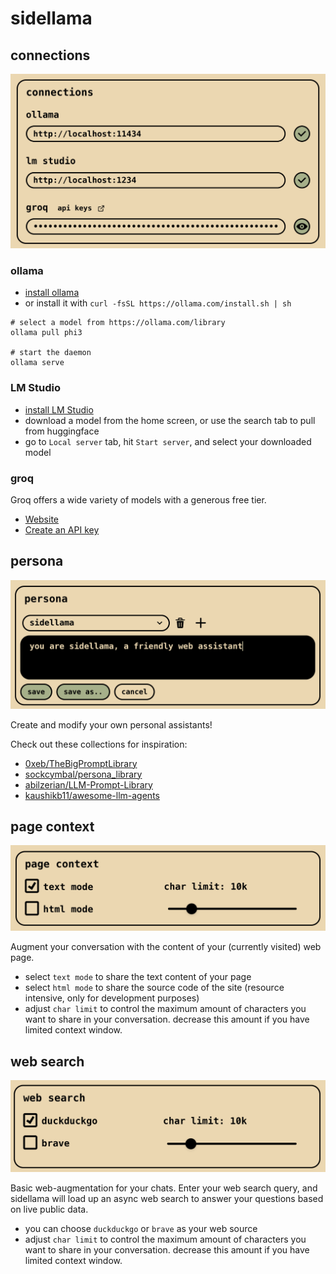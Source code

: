 # sidellama

## connections 

![](/docs/connections.png)

### ollama

- [install ollama](https://ollama.com/download)
- or install it with `curl -fsSL https://ollama.com/install.sh | sh`

```
# select a model from https://ollama.com/library
ollama pull phi3

# start the daemon
ollama serve
```

### LM Studio

- [install LM Studio](https://lmstudio.ai/)
- download a model from the home screen, or use the search tab to pull from huggingface
- go to `Local server` tab, hit `Start server`, and select your downloaded model

### groq

Groq offers a wide variety of models with a generous free tier.
- [Website](https://groq.com/)
- [Create an API key](https://console.groq.com/keys)


## persona

![](/docs/persona.png)

Create and modify your own personal assistants!

Check out these collections for inspiration:
- [0xeb/TheBigPromptLibrary](https://github.com/0xeb/TheBigPromptLibrary)
- [sockcymbal/persona_library](https://github.com/sockcymbal/enhanced-llm-reasoning-tree-of-thoughts/blob/main/persona_library.md)
- [abilzerian/LLM-Prompt-Library](https://github.com/abilzerian/LLM-Prompt-Library)
- [kaushikb11/awesome-llm-agents](https://github.com/kaushikb11/awesome-llm-agents)

## page context

![](/docs/pageContext.png)

Augment your conversation with the content of your (currently visited) web page.

- select `text mode` to share the text content of your page
- select `html mode` to share the source code of the site (resource intensive, 
only for development purposes) 
- adjust `char limit` to control the maximum amount of characters you want to share in your conversation. decrease this amount if you have limited context window.

## web search

![](/docs/webSearch.png)

Basic web-augmentation for your chats. Enter your web search query, and sidellama will load up an async web search to answer your questions based on live public data.

- you can choose `duckduckgo` or `brave` as your web source
- adjust `char limit` to control the maximum amount of characters you want to share in your conversation. decrease this amount if you have limited context window.